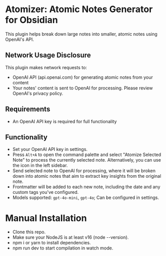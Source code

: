 # Atomizer: Atomic Notes Generator for Obsidian

This plugin helps break down large notes into smaller, atomic notes using OpenAI's API.

## Network Usage Disclosure
This plugin makes network requests to:
- OpenAI API (api.openai.com) for generating atomic notes from your content
- Your notes' content is sent to OpenAI for processing. Please review OpenAI's privacy policy.

## Requirements
- An OpenAI API key is required for full functionality

## Functionality
- Set your OpenAI API key in settings.
- Press `Alt+A` to open the command palette and select "Atomize Selected Note" to process the currently selected note. Alternatively, you can use the icon in the left sidebar.
- Send selected note to OpenAI for processing, where it will be broken down into atomic notes that aim to extract key insights from the original note.
- Frontmatter will be added to each new note, including the date and any custom tags you've configured.
- Models supported: `gpt-4o-mini`, `gpt-4o`; Can be configured in settings.

# Manual Installation
- Clone this repo.
- Make sure your NodeJS is at least v16 (node --version).
- npm i or yarn to install dependencies.
- npm run dev to start compilation in watch mode.
